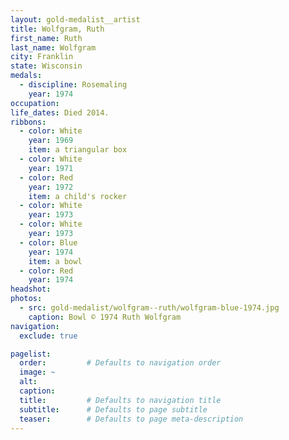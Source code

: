 ```yaml
---
layout: gold-medalist__artist
title: Wolfgram, Ruth
first_name: Ruth
last_name: Wolfgram
city: Franklin
state: Wisconsin
medals: 
  - discipline: Rosemaling
    year: 1974
occupation:
life_dates: Died 2014.
ribbons:
  - color: White
    year: 1969
    item: a triangular box
  - color: White
    year: 1971
  - color: Red
    year: 1972
    item: a child's rocker
  - color: White
    year: 1973
  - color: White
    year: 1973
  - color: Blue
    year: 1974
    item: a bowl
  - color: Red
    year: 1974
headshot:
photos:
  - src: gold-medalist/wolfgram--ruth/wolfgram-blue-1974.jpg
    caption: Bowl © 1974 Ruth Wolfgram
navigation:
  exclude: true

pagelist:
  order:         # Defaults to navigation order  
  image: ~
  alt:
  caption:
  title:         # Defaults to navigation title
  subtitle:      # Defaults to page subtitle
  teaser:        # Defaults to page meta-description  
---
```

